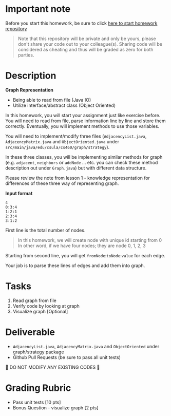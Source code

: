 # Important note

Before you start this homework, be sure to click [here to start homework repository](https://classroom.github.com/assignment-invitations/82e9eab0edec65760ab7b33d43792fec)

> Note that this repository will be private and only be yours, please don't share your code out to your colleague(s). Sharing code will be considered as cheating and thus will be graded as zero for both parties.

# Description

**Graph Representation**

* Being able to read from file (Java IO)
* Utilize interface/abstract class (Object Oriented)

In this homework, you will start your assignment just like exercise before. You will need to read from file, parse information line by line and store them correctly. Eventually, you will implement methods to use those variables.

You will need to implement/modify three files (`AdjacencyList.java`, `AdjacencyMatrix.java` and `ObjectOriented.java` under `src/main/java/edu/csula/cs460/graph/strategy`).

In these three classes, you will be implementing similar methods for graph (e.g. `adjacent`, `neighbors` or `addNode` ... etc. you can check these method description out under `Graph.java`) but with different data structure.

Please review the note from lesson 1 - knowledge representation for differences of these three way of representing graph.

**Input format**

```
4
0:3:4
1:2:1
2:3:4
3:1:2
```

First line is the total number of nodes.

> In this homework, we will create node with unique id starting from 0  
> In other word, if we have four nodes; they are node 0, 1, 2, 3

Starting from second line, you will get `fromNode`:`toNode`:`value` for each edge.

Your job is to parse these lines of edges and add them into graph.

# Tasks

1. Read graph from file
2. Verify code by looking at graph
3. Visualize graph [Optional]

# Deliverable

* `AdjacencyList.java`, `AdjacencyMatrix.java` and `ObjectOriented` under graph/strategy package
* Github Pull Requests (be sure to pass all unit tests)

:no_entry_sign: DO NOT MODIFY ANY EXISTING CODES :no_entry_sign:

# Grading Rubric

* Pass unit tests [10 pts]
* Bonus Question - visualize graph [2 pts]
